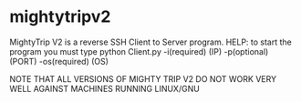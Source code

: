 # mightytripv2
MightyTrip V2 is a reverse SSH Client to Server program.
HELP:
to start the program you must type
python Client.py -i(required) (IP) -p(optional) (PORT) -os(required) (OS)

NOTE THAT ALL VERSIONS OF MIGHTY TRIP V2 DO NOT WORK VERY WELL AGAINST MACHINES RUNNING LINUX/GNU
